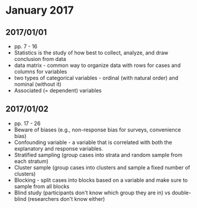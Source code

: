 # January 2017

## 2017/01/01

- pp. 7 - 16
- Statistics is the study of how best to collect, analyze, and draw conclusion from data
- data matrix - common way to organize data with rows for cases and columns for variables
- two types of categorical variables - ordinal (with natural order) and nominal (without it)
- Associated (= dependent) variables

## 2017/01/02

- pp. 17 - 26
- Beware of biases (e.g., non-response bias for surveys, convenience bias)
- Confounding variable - a variable that is correlated with both the explanatory and response variables.
- Stratified sampling (group cases into strata and random sample from each stratum)
- Cluster sample (group cases into clusters and sample a fixed number of clusters)
- Blocking - split cases into blocks based on a variable and make sure to sample from all blocks
- Blind study (participants don't know which group they are in) vs double-blind (researchers don't know either)
